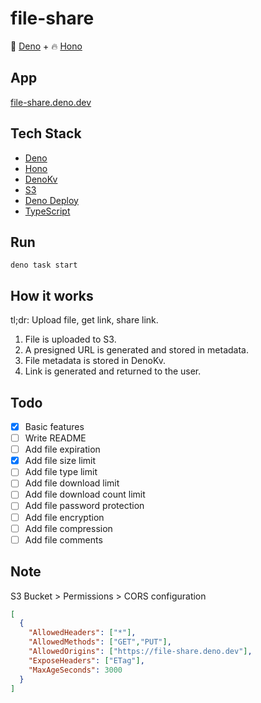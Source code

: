 # file-share

🦖 [Deno](https://deno.com/) + 🔥 [Hono](https://hono.dev/)

## App

[file-share.deno.dev](https://file-share.deno.dev/)

## Tech Stack

- [Deno](https://deno.com/)
- [Hono](https://hono.dev/)
- [DenoKv](https://deno.com/kv/)
- [S3](https://aws.amazon.com/s3/)
- [Deno Deploy](https://deno.com/deploy)
- [TypeScript](https://www.typescriptlang.org/)

## Run

```
deno task start
```

## How it works

tl;dr: Upload file, get link, share link.

1. File is uploaded to S3.
2. A presigned URL is generated and stored in metadata.
3. File metadata is stored in DenoKv.
4. Link is generated and returned to the user.

## Todo

- [x] Basic features
- [ ] Write README
- [ ] Add file expiration
- [x] Add file size limit
- [ ] Add file type limit
- [ ] Add file download limit
- [ ] Add file download count limit
- [ ] Add file password protection
- [ ] Add file encryption
- [ ] Add file compression
- [ ] Add file comments

## Note

S3 Bucket > Permissions > CORS configuration

```json
[
  {
    "AllowedHeaders": ["*"],
    "AllowedMethods": ["GET","PUT"],
    "AllowedOrigins": ["https://file-share.deno.dev"],
    "ExposeHeaders": ["ETag"],
    "MaxAgeSeconds": 3000
  }
]
```
